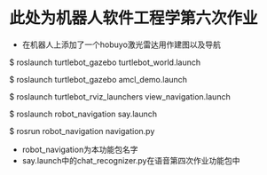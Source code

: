 # 此处为机器人软件工程学第六次作业
- 在机器人上添加了一个hobuyo激光雷达用作建图以及导航

$ roslaunch turtlebot_gazebo turtlebot_world.launch

$ roslaunch turtlebot_gazebo amcl_demo.launch

$ roslaunch turtlebot_rviz_launchers view_navigation.launch

$ roslaunch robot_navigation say.launch

$ rosrun robot_navigation navigation.py

- robot_navigation为本功能包名字
- say.launch中的chat_recognizer.py在语音第四次作业功能包中
